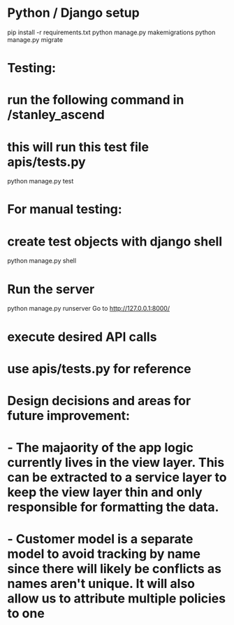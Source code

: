 # Python / Django setup
pip install -r requirements.txt
python manage.py makemigrations
python manage.py migrate

# Testing:
# run the following command in /stanley_ascend
# this will run this test file apis/tests.py
python manage.py test

# For manual testing:
# create test objects with django shell
python manage.py shell
# Run the server
python manage.py runserver
Go to http://127.0.0.1:8000/
# execute desired API calls
# use apis/tests.py for reference 

# Design decisions and areas for future improvement:
# - The majaority of the app logic currently lives in the view layer. This can be extracted to a service layer to keep the view layer thin and only responsible for formatting the data.
# - Customer model is a separate model to avoid tracking by name since there will likely be conflicts as names aren't unique. It will also allow us to attribute multiple policies to one
